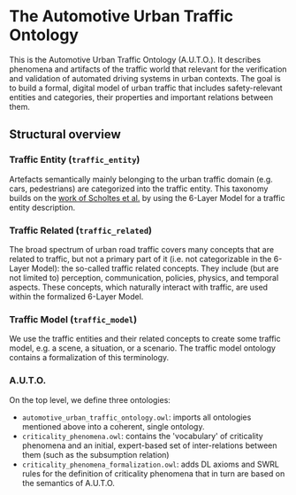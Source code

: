 # The Automotive Urban Traffic Ontology

This is the Automotive Urban Traffic Ontology (A.U.T.O.). 
It describes phenomena and artifacts of the traffic world that relevant for the verification and validation of automated driving systems in urban contexts. 
The goal is to build a formal, digital model of urban traffic that includes safety-relevant entities and categories, their properties and important relations between them.

## Structural overview

### Traffic Entity (`traffic_entity`)

Artefacts semantically mainly belonging to the urban traffic domain (e.g. cars, pedestrians) are categorized into the traffic entity. 
This taxonomy builds on the [work of Scholtes et al.](https://ieeexplore.ieee.org/document/9400833/) by using the 6-Layer Model for a traffic entity description. 

### Traffic Related (`traffic_related`)

The broad spectrum of urban road traffic covers many concepts that are related to traffic, but not a primary part of it (i.e. not categorizable in the 6-Layer Model): the so-called traffic related concepts. 
They include (but are not limited to) perception, communication, policies, physics, and temporal aspects. 
These concepts, which naturally interact with traffic, are used within the formalized 6-Layer Model.

### Traffic Model (`traffic_model`)

We use the traffic entities and their related concepts to create some traffic model, e.g. a scene, a situation, or a scenario. 
The traffic model ontology contains a formalization of this terminology.

### A.U.T.O.

On the top level, we define three ontologies:

- `automotive_urban_traffic_ontology.owl`: imports all ontologies mentioned above into a coherent, single ontology.
- `criticality_phenomena.owl`: contains the 'vocabulary' of criticality phenomena and an initial, expert-based set of inter-relations between them (such as the subsumption relation)
- `criticality_phenomena_formalization.owl`: adds DL axioms and SWRL rules for the definition of criticality phenomena that in turn are based on the semantics of A.U.T.O.
